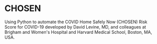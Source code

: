 # CHOSEN
Using Python to automate the COVID Home Safely Now (CHOSEN) Risk Score for COVID-19 developed by David Levine, MD, and colleagues at Brigham and Women's Hospital and Harvard Medical School, Boston, MA, USA.
